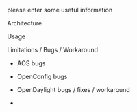 
please enter some useful information

Architecture

Usage 

Limitations / Bugs / Workaround
- AOS bugs
- OpenConfig bugs

- OpenDaylight bugs / fixes / workaround

-

